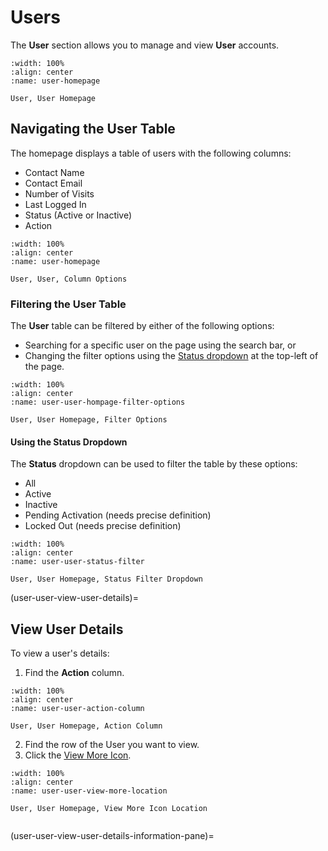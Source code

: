 
# Users

The **User** section allows you to manage and view **User** accounts. 


```{figure} ../../_static/solo_app/User/Users/user-user-homepage.jpeg
:width: 100%
:align: center
:name: user-homepage

User, User Homepage
```


## Navigating the User Table


The homepage displays a table of users with the following columns:

- Contact Name
- Contact Email
- Number of Visits
- Last Logged In
- Status (Active or Inactive)
- Action


```{figure} ../../_static/solo_app/User/Users/user-user-column-options.jpeg
:width: 100%
:align: center
:name: user-homepage

User, User, Column Options
```

### Filtering the User Table

The **User** table can be filtered by either of the following options:

- Searching for a specific user on the page using the search bar, or 
- Changing the filter options using the [Status dropdown](using-the-status-dropdown) at the top-left of the page.


```{figure} ../../_static/solo_app/User/Users/user-user-hompage-filter-options.jpeg
:width: 100%
:align: center
:name: user-user-hompage-filter-options

User, User Homepage, Filter Options
```


#### Using the Status Dropdown

The **Status** dropdown can be used to filter the table by these options:

- All
- Active
- Inactive
- Pending Activation (needs precise definition)
- Locked Out (needs precise definition)


```{figure} ../../_static/solo_app/User/Users/user-user-status-filter.jpeg
:width: 100%
:align: center
:name: user-user-status-filter

User, User Homepage, Status Filter Dropdown
```

(user-user-view-user-details)=
## View User Details


To view a user's details:


1. Find the **Action** column.


```{figure} ../../_static/solo_app/User/Users/user-user-action-column.jpeg
:width: 100%
:align: center
:name: user-user-action-column

User, User Homepage, Action Column
```

2. Find the row of the User you want to view.
3. Click the [View More Icon](#view-more-icon).


```{figure} ../../_static/solo_app/User/Users/user-user-view-more-location.jpg
:width: 100%
:align: center
:name: user-user-view-more-location

User, User Homepage, View More Icon Location
```


```{include} view-user-details.md
```

(user-user-view-user-details-information-pane)=

```{include} ../../Universal/information-pane.md
```

```{include} view-user-details-accounts-tab.md
```

